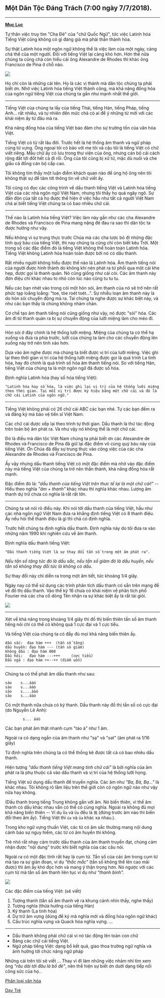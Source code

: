 Một Dân Tộc Đáng Trách (7:00 ngày 7/7/2018).
---
---
[**Mục Lục**](../README.md)

Tự thân việc truy tìm "Cha Đẻ" của "chữ Quốc Ngữ", tức việc Latinh hóa Tiếng Việt cũng không có gì đáng giá mà phải thần thánh hóa.

Sự thật Latinh hóa một ngôn ngữ không thể là việc làm của một ngày, càng chả thể của một người. Đối với tiếng Việt lại càng khó hơn. Hơn thế nữa chúng ta cũng chả còn hiểu cái ông Alexandre de Rhodes thì khác ông Francisco de Pina ở chỗ nào.

![](../images/alexander.png)

Họ chỉ còn là những cái tên. Họ là các vị thánh mà dân tộc chúng ta phải biết ơn. Nhờ việc Latinh hóa tiếng Việt thành công, mà khả năng đồng hóa của ngôn ngữ tiếng Việt của chúng ta gần như mạnh nhất thế giới.

---
Tiếng Việt của chúng ta lấy của tiếng Thái, tiếng Hán, tiếng Pháp, tiếng Anh... rất nhiều, và tự nhiên đến mức chả có ai để ý những từ mới với các khái niệm ấy từ đâu mà ra.

Khả năng đồng hóa của tiếng Việt bảo đảm cho sự trường tồn của văn hóa Việt.

Tiếng Việt có từ rất lâu đời. Trước hết là hệ thống âm thanh và ngữ pháp cùng từ vựng. Ông ngoại tôi có bảo với mẹ tôi và cậu tôi là tiếng Việt có chữ viết riêng. Mẫu chữ ấy có lưu trong thư viện của ông, nhưng cán bộ cải cách rộng đất tới đốt hết cả đi rồi. Ông của tôi cũng bị xử tử, mặc dù nuôi và che giấu cả đống cán bộ cấp cao.

Tôi không tìm thấy một luận điểm khách quan nào để ủng hộ ông nên tôi không thật sự để tâm tới thông tin về chữ viết ấy.

Tôi cũng có đọc các công trình về dấu thanh tiếng Việt và Latinh hóa tiếng Việt của các nhà ngôn ngữ Việt Nam, nhưng tôi thấy họ quá ngây ngô. Sự đần độn của tất cả họ được thể hiện ở việc hầu như tất cả người Việt Nam chả ai biết tiếng Việt chúng ta có bao nhiêu chữ cái.

---
Thế nào là Latinh hóa tiếng Việt? Việc làm này gần như các cha Alexandre de Rhodes và Francisco de Pina mang nặng đẻ đau ra sao thì dân tộc ta được hưởng như vậy.

Nếu không vì sự trung thực trước Chúa mà các cha lược bỏ đi những đặc tính quý báu của tiếng Việt, thì nay chúng ta cũng chỉ còn biết kêu Trời. Một trong số các đặc điểm đó là tiếng Việt không thể hoàn toàn Latinh hóa. Tiếng Việt không Latinh hóa hoàn toàn được bởi nó có dấu thanh.

Rất nhiều người không hiểu được thế nào là Latinh hóa. Âm thanh tiếng nói của người được hình thành do không khí nén phát ra từ phổi qua một cái khe hẹp, được gọi là thanh quản. Nó cũng giống như cái còi. Các âm thanh này đơn điệu chỉ khác nhau to nhỏ còn lúc nào cũng tu tu tu.

Nếu các bạn nhét vào trong còi một hòn sỏi, âm thanh của nó sẽ trở nên rất phức tạp loắng loắng: "toe, tòe roét toét...". Sự nhiễu loạn âm thanh này là do hòn sỏi chuyển động mà ra. Tai chúng ta nghe được sự khác biệt này, và như các bạn thấy là chúng không nhàm chán.

Cơ chế tạo âm thanh tiếng nói cũng giống như vậy, nó được "sỏi" hóa. Các âm đi từ thanh quản ra bị sự chuyển động của lưỡi miệng làm cho méo đi.

---
Hòn sỏi ở đây chính là hệ thống lưỡi miệng. Miệng của chúng ta có thể hạ xuống và đưa ra phía trước, lưỡi của chúng ta làm cho các chuyển động lên xuống này trở nên tinh xảo hơn.

Dựa vào âm nghe được mà chúng ta biết được vị trí của lưỡi miệng. Việc ghi lại theo thời gian vị trí của hệ thống lưỡi miệng được gọi là quá trình La tinh hóa, hay đó chính là quá trình số hóa âm thanh tiếng nói. So với tiếng Hán, tiếng Việt của chúng ta là một ngôn ngữ đã được số hóa.

Định nghĩa Latinh hóa (hay số hóa tiếng Việt):
```
"Latinh hóa hay số hóa, là việc ghi lại vị trí của hệ thống lưỡi miệng theo thời gian. Tại mỗi vị trí được ký hiệu bằng một chữ cái và đó là chữ cái Latinh của ngôn ngữ."
```

---
Tiếng Việt không phải có 26 chữ cái ABC các bạn nhé. Tự các bạn đếm ra và đăng ký mà bảo vệ tiến sĩ Việt Nam.

Các chữ cái được xếp lại theo trình tự thời gian. Dấu thanh là thứ tác động trên toàn bộ âm phát ra. Và như vậy nó không thể là một chữ cái.

Đó là điều mà dân tộc Việt Nam chúng ta phải biết ơn các Alexandre de Rhodes và Francisco de Pina đã giữ lại đặc điểm vô cùng quý báu này của tiếng Việt. Ơn Chúa đã đẩy sự trung thực vào công việc của các cha Alexandre de Rhodes và Francisco de Pina.

Ấy vậy nhưng dấu thanh tiếng Việt có một đặc điểm mà nhờ vào đặc điểm này mà tiếng Việt của chúng ta trở nên thần thánh, khả năng đồng hóa rất mạnh.

Đặc điểm đó là: *"dấu thanh của tiếng Việt trên thưc tế lại là một chữ cái!"* -- Hiểu theo nghĩa *"âm + thanh"* khác nhau thì nghĩa khác nhau. Lượng âm thanh dự trữ chưa có nghĩa là rất rất lớn.

---
Chúng ta sẽ nói rõ điều này. Khi nói tới dấu thanh của tiếng Việt, hầu như các nhà ngôn ngữ Việt Nam đưa ra khẳng định tiếng Việt có 8 thanh điệu. Ấy nếu hỏi thế thanh điệu là gì thì chả có định nghĩa.

Trước hết chúng ta định nghĩa dấu thanh. Định nghĩa này do tôi đưa ra vào những năm 1990 khi nghiên cứu về âm thanh.

Định nghĩa dấu thanh tiếng Việt:
```
"Dấu thanh tiếng Việt là sự thay đổi tần số trong một âm phát ra".
```

*Nếu tần số tăng tức đó là dấu sắc, nếu tần số giảm đó là dấu huyền, nếu tần số không thay đổi tức là không có dấu.*

Sự thay đổi này chỉ diễn ra trong một âm tiết, tức khoảng 1/4 giây.

Ngày nay có thể sử dụng các trình phân tích dấu thanh có sẵn trên mạng để vẽ đồ thị dấu thanh. Vào thế kỷ 16 chưa có khái niệm về phân tích phổ Fourier mà các cha cố dòng Tên nhận ra sự khác biệt ấy là rất tài giỏi.

![](../images/dau-thanh.png)

---
Xét về khả năng trong khoảng 1/4 giây thì đồ thị biến thiên tần số âm thanh tiếng nói chỉ có thể có không quá 1 cực đại và 1 cực tiểu.

Và tiếng Việt của chúng ta có đầy đủ mọi khả năng biến thiên ấy.
```
dấu sắc:  đạo hàm +++  (tần số tăng)
dầu huyền: đạo hàm --- (tần sô giảm)
không dấu : đạo hàm 000
Dấu hỏi:   đạo hàm ---+++     (cực tiểu)
Dẫu ngã : đạo hàm ++--++ (điểm uốn)
```

---
Chúng ta có thể phát âm dấu thanh như sau:
```
sáo    s...ááó
sào    s...ààò
sảo    s....ààó
são    s...áàó
```

Có một thanh nữa chưa có ký thanh. Dấu thanh này đồ thị tần số có cực đại (do Nguyễn Lê Anh):
```
        s... ááò
```
Các bạn phát âm thật nhanh cụm "táo à" như 1 âm.

Ngoài ra có dạng ngắn của âm thanh như "sạ" và "sat" (âm phát ra 1/16 giây)

Từ định nghĩa trên chúng ta có thể thống kê được tất cả có bao nhiêu dấu thanh.

Hiện tượng *"dấu thanh tiếng Việt mang tính chữ cái"* là bởi nghĩa của âm phát ra là phụ thuộc cả vào dấu thanh và vị trí của hệ thống lưỡi họng.

Tiếng Việt sử dụng dấu thanh để truyền nghĩa. Các âm như *"Ba, Bà, Bạ..."* là khác nhau. Tôi không rõ lắm liệu trên thế giới còn có ngôn ngữ nào như vậy nữa hay không.

(Dấu thanh trong tiếng Trung không gắn với âm. Nó biến thiên, vì thế âm thanh có dấu khác nhau vẫn có thể có cùng nghĩa. Ngoài ra không đủ mọi khả năng biến thiên --  Ví dụ `Ủa` và `Úa` đều là `我` (đứng trước âm nào thì biến đổi theo âm ấy). Tiếng Việt thì `úa` và `ủa` khác xa nhau.).

Trong kho ngữ vựng thuần Việt, các từ có âm sắc thường mang nội dung cảnh báo sự nguy hiểm, các từ có âm huyền thì không.

Trẻ nhỏ rất nhạy cảm trước dấu thanh của âm thanh truyền đạt, chúng cảm nhận được "nội dung" trước khi biết nghĩa của các câu nói.

Ngoài ra có một đặc tính rất hay là cụm từ. Tần số của các âm trong cụm từ mà tạo ra sự gián đoạn, ví dụ *"thắc mắc"* (tần số không thể lên cao mãi được) thì âm ấy khó đọc hơn và mang ý thận trọng hơn.
Nó ngược với các cụm từ mà tần số âm thanh liên tục ví dụ như *"thanh bình".*

![](../images/do-thi-dau-thanh.png)

Các đặc điểm của tiếng Việt: (sẽ viết)
1. Tượng thanh (tần số âm thanh vẽ ra khung cảnh nhìn thấy, nghe thấy)
2. Tượng nghĩa (thừa hưởng của tiếng Hán)
3.  Ký thanh (La tinh hóa)
4. Dự trữ âm vựng (dùng để ký mã nghĩa mới và đồng hóa ngôn ngữ khác)
5. Cấu trúc nghĩa vựng và Quack hóa nghĩa vựng.
...

---

- Dấu thanh không phải chữ cái vi nó tác động lên toàn con chữ
- Bảng các chữ cái tiếng Việt.
- Ngữ pháp tiếng Việt: dạng bổ kết quả, giao thoa trường ngữ nghĩa và ảnh hưởng tới chức năng ngữ pháp

Những cái trên tôi sẽ viết ...
Thay vì đi làm những việc nhảm nhí tìm xem ông *"râu dài tới đâu là bố đẻ"*, nên thể hiện sự biết ơn dưới dạng tiếp nối công sức của họ..

[Phân loại văn hóa](extends/plvh.md)

[Dạy Trẻ](extends/dt.md)